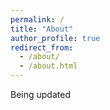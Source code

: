 ```yaml
---
permalink: /
title: "About"
author_profile: true
redirect_from: 
  - /about/
  - /about.html
---
```

Being updated
